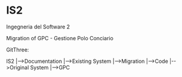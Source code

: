 IS2
===

Ingegneria del Software 2

Migration of GPC - Gestione Polo Conciario

GitThree:

IS2
|-->Documentation
  |-->Existing System
  |-->Migration
|-->Code
  |-->Original System
    |-->GPC
